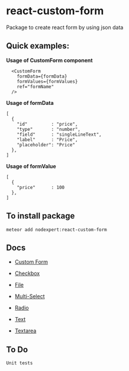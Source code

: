 # react-custom-form
Package to create react form by using json data

## Quick examples:

**Usage of CustomForm component**

```no-highlight
  <CustomForm
    formData={formData}
    formValues={formValues}
    ref="formName"
  />
```

**Usage of formData**
```
[
  {
    "id"         : "price",
    "type"       : "number",
    "field"      : "singleLineText",
    "label"      : "Price",
    "placeholder": "Price"
  },
]
```

**Usage of formValue**
```
[
  {
    "price"      : 100
  },
]
```

## To install package

`meteor add nodexpert:react-custom-form`


Docs
-----

* [Custom Form](docs/form/README.md)

* [Checkbox](docs/checkbox/README.md)
* [File](docs/file/README.md)
* [Multi-Select](docs/multiSelect/README.md)
* [Radio](docs/radio/README.md)
* [Text](docs/text/README.md)
* [Textarea](docs/textarea/README.md)


To Do
-----

`Unit tests`
